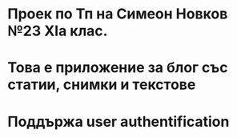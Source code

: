 # Проек по Тп на Симеон Новков №23 XIa клас.
# Това e приложение за блог със статии, снимки и текстове
# Поддържа user authentification
